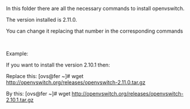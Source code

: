 In this folder there are all the necessary commands to install openvswitch.

The version installed is 2.11.0.

You can change it replacing that number in the corresponding commands

<br />

Example:

If you want to install the version 2.10.1 then:

Replace this: [ovs@fer ~]# wget http://openvswitch.org/releases/openvswitch-2.11.0.tar.gz

By this: [ovs@fer ~]# wget http://openvswitch.org/releases/openvswitch-2.10.1.tar.gz
